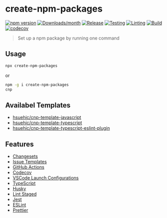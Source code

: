 # create-npm-packages

[![npm version](https://img.shields.io/npm/v/create-npm-packages.svg)](https://www.npmjs.com/package/create-npm-packages)
[![Downloads/month](https://img.shields.io/npm/dm/create-npm-packages.svg)](http://www.npmtrends.com/create-npm-packages)
[![Release](https://github.com/hsuehic/create-npm-packages/actions/workflows/release.yaml/badge.svg)](https://github.com/hsuehic/create-npm-packages/actions/workflows/release.yaml/badge.svg?branch=main)
[![Testing](https://github.com/hsuehic/create-npm-packages/actions/workflows/test.yml/badge.svg)](https://github.com/hsuehic/create-npm-packages/actions/workflows/test.yaml/badge.svg?branch=main)
[![Linting](https://github.com/hsuehic/create-npm-packages/actions/workflows/lint.yml/badge.svg)](https://github.com/hsuehic/create-npm-packages/actions/workflows/lint.yaml/badge.svg?branch=main)
[![Build](https://github.com/hsuehic/create-npm-packages/actions/workflows/build.yml/badge.svg)](https://github.com/hsuehic/create-npm-packages/actions/workflows/build.yaml/badge.svg?branch=main)
[![codecov](https://codecov.io/gh/hsuehic/create-npm-packages/branch/main/graph/badge.svg?token=38H26EP6UM)](https://codecov.io/gh/hsuehic/create-npm-packages)

> Set up a npm package by running one command

## Usage

```bash
npx create-npm-packages
```

or

```bash
npm -g i create-npm-packages
cnp
```

## Availabel Templates
<!--template_list-->
- [hsuehic/cnp-template-javascript](https://github.com/hsuehic/cnp-template-javascript)
- [hsuehic/cnp-template-typescript](https://github.com/hsuehic/cnp-template-typescript)
- [hsuehic/cnp-template-typescript-eslint-plugin](https://github.com/hsuehic/cnp-template-typescript-eslint-plugin)
<!--template_list-->

## Features

- [Changesets](https://github.com/changesets/changesets)
- [Issue Templates](https://github.com/hsuehic/create-npm-packages/tree/main/.github/ISSUE_TEMPLATE)
- [GitHub Actions](https://github.com/hsuehic/create-npm-packages/tree/main/.github/workflows)
- [Codecov](https://about.codecov.io/)
- [VSCode Launch Configurations](https://github.com/hsuehic/create-npm-packages/blob/main/.vscode/launch.json)
- [TypeScript](https://www.typescriptlang.org/)
- [Husky](https://github.com/typicode/husky)
- [Lint Staged](https://github.com/okonet/lint-staged)
- [Jest](https://jestjs.io/)
- [ESLint](https://eslint.org/)
- [Prettier](https://prettier.io/)
